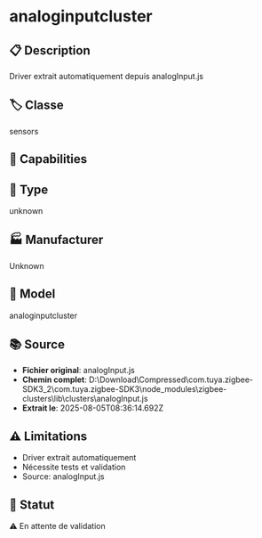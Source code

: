 # analoginputcluster

## 📋 Description
Driver extrait automatiquement depuis analogInput.js

## 🏷️ Classe
sensors

## 🔧 Capabilities


## 📡 Type
unknown

## 🏭 Manufacturer
Unknown

## 📱 Model
analoginputcluster

## 📚 Source
- **Fichier original**: analogInput.js
- **Chemin complet**: D:\Download\Compressed\com.tuya.zigbee-SDK3_2\com.tuya.zigbee-SDK3\node_modules\zigbee-clusters\lib\clusters\analogInput.js
- **Extrait le**: 2025-08-05T08:36:14.692Z

## ⚠️ Limitations
- Driver extrait automatiquement
- Nécessite tests et validation
- Source: analogInput.js

## 🚀 Statut
⚠️ En attente de validation
